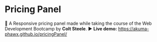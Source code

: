  # Pricing Panel
:name_badge: A Responsive pricing panel made while taking the course of the Web Development Bootcamp by **Colt Steele**.
:arrow_forward: **Live demo:** https://akuma-phawx.github.io/pricingPanel/
